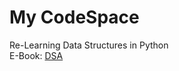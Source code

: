 # My CodeSpace
Re-Learning Data Structures in Python <br>
E-Book: [DSA](https://drive.google.com/file/d/1hfbg3MbZkBwk3hNB2CtAp2gieGir1HxY/view?usp=drive_link)

